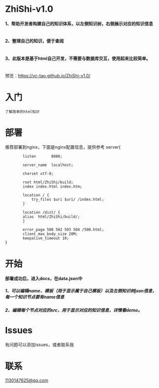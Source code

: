 # ZhiShi-v1.0
#### 1、帮助开发者构建自己的知识体系，以左侧知识树，右侧展示对应的知识信息</br></br>
#### 2、整理自己的知识，便于查阅</br></br>
#### 3、此版本是基于html自己开发，不需要与数据库交互，使用起来比较简单。</br></br>
预览：https://yc-tao.github.io/ZhiShi-v1.0/
# 入门
	了解简单的html知识
# 部署
推荐部署到nginx，下面是nginx配置信息，提供参考
	server{

    		listen       8080;
	
    		server_name  localhost;
      
    		charset utf-8;
 
    		root html/ZhiShi/build;
    		index index.html index.htm;
 
    		location / {
        		try_files $uri $uri/ /index.html;
    		}
		
    		location /dist/ {
			alias  html/ZhiShi/build/;
    		}
		
    		error_page 500 502 503 504 /500.html;
    		client_max_body_size 20M;
    		keepalive_timeout 10;
	}
# 开始
#### 部署成功后，进入docs，在data.json中
##### 1、可以编辑name、模板（用于显示属于自己模板）以及左侧知识树json信息，每一个知识节点要有name信息
##### 2、编辑每个节点对应的src，用于显示对应的知识信息，详情看demo。
# Issues
有问题可以添加issues，或者联系我
# 联系
1130147625@qq.com
